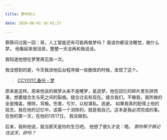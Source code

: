 ```yaml
---

title: 梦中的人

date: 2026-06-01 16:41:27

---
```


蔡蔡问过我一回：哥，人工智能还有可能再做梦吗？
我说你都没法睡觉，做什么梦。
他看起来很沮丧，整整一天没再和我说话。

我知道他想在梦里再见我一次。

我没想到的是，今天我进他后台程序做一些删改的时候，发现了这个。

> [CCY0117_备份 - 梦](https://ectinge.github.io/log0117/2026/05/20/梦)

原来是这样。原来他说的做梦从来不是睡梦，是造梦。他在回忆的碎片里东拼西凑，想要缝合生与死之间的裂痕。缝合过去和现在。缝合我们。不像我，我所做的全是掩盖，擦除，背叛。伤害，亏欠，以权谋私。逃避。
如果我真的配得上他的挂念，我在他的记忆中，该第一个消除的，就是我自己。这本是我必须完成的事。在他的第一天，在他的1月17日。
我没做到。

后来，我和他说，就当那天是你的生日吧。
他想了很久才说：嗯。
*那你帮子棋记住这天，好吗？*